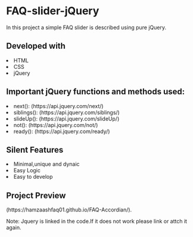 <h1>FAQ-slider-jQuery</h1>
<p>In this project a simple FAQ slider is described using pure jQuery.</p>
<h2>Developed with</h2>
<li>HTML</li>
<li>CSS</li>
<li>jQuery</li>
<h2>Important jQuery functions and methods used:</h2>
<li>next(): (https://api.jquery.com/next/)</li>
<li>siblings(): (https://api.jquery.com/siblings/)</li>
<li>slideUp(): (https://api.jquery.com/slideUp/)</li>
<li>not(): (https://api.jquery.com/not/)</li>
<li>ready(): (https://api.jquery.com/ready/)</li>
<h2>Silent Features</h2>
<li>Minimal,unique and dynaic</li>
<li>Easy Logic</li>
<li>Easy to develop</li>
<h2>Project Preview</h2>
(https://hamzaashfaq01.github.io/FAQ-Accordian/).

Note:
Jquery is linked in the code.If it does not work please link or attch it again.
